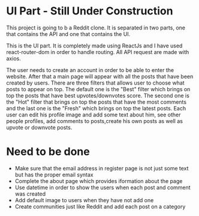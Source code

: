# UI Part - Still Under Construction

This project is going to b a Reddit clone. It is separated in two parts, one that contains the API and one that contains the UI.

This is the UI part. It is completely made using ReactJs and I have used react-router-dom in order to handle routing. All API request are made with axios. 

The user needs to create an account in order to be able to enter the website. After that a main page will appear with all the posts that have been created by users. There are three filters that allows user to choose what posts to appear on top. The default one is the "Best" filter which brings on top the posts that have best upvotes/downvotes score. The second one is the "Hot" filter that brings on top the posts that have the most comments and the last one is the "Fresh" which brings on top the latest posts. Each user can edit his profile image and add some text about him, see other people profiles, add comments to posts,create his own posts as well as upvote or downvote posts. 

# Need to be done
- Make sure that the email address in register page is not just some text but has the proper email syntax
- Complete the about page which provides iformation about the page
- Use datetime in order to show the users when each post and comment was created
- Add default image to users when they have not add one
- Create communities just like Reddit and add each post on a category
